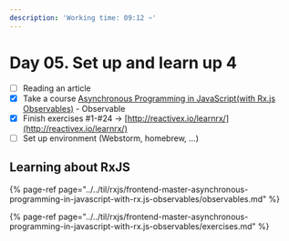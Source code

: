 ```yaml
---
description: 'Working time: 09:12 ~'
---
```


# Day 05. Set up and learn up 4

* [ ] Reading an article
* [x] Take a course [Asynchronous Programming in JavaScript\(with Rx.js Observables\)](https://frontendmasters.com/courses/asynchronous-javascript/) - Observable
* [x] Finish exercises \#1-\#24 -&gt; [http://reactivex.io/learnrx/](http://reactivex.io/learnrx/)
* [ ] Set up environment \(Webstorm, homebrew, ...\)

##  Learning about RxJS

{% page-ref page="../../til/rxjs/frontend-master-asynchronous-programming-in-javascript-with-rx.js-observables/observables.md" %}

{% page-ref page="../../til/rxjs/frontend-master-asynchronous-programming-in-javascript-with-rx.js-observables/exercises.md" %}



